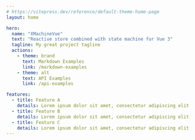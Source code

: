 ```yaml
---
# https://vitepress.dev/reference/default-theme-home-page
layout: home

hero:
  name: "XMachineVue"
  text: "Reactive store combined with state machine for Vue 3"
  tagline: My great project tagline
  actions:
    - theme: brand
      text: Markdown Examples
      link: /markdown-examples
    - theme: alt
      text: API Examples
      link: /api-examples

features:
  - title: Feature A
    details: Lorem ipsum dolor sit amet, consectetur adipiscing elit
  - title: Feature B
    details: Lorem ipsum dolor sit amet, consectetur adipiscing elit
  - title: Feature C
    details: Lorem ipsum dolor sit amet, consectetur adipiscing elit
---
```



